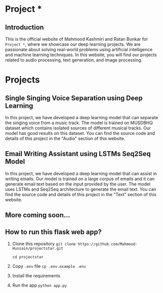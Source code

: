 # Project *

## Introduction
This is the official website of Mahmood Kashmiri and Ratan Bunkar for `Project *`, where we showcase our deep learning projects. We are passionate about solving real-world problems using artificial intelligence and machine learning techniques. In this website, you will find our projects related to audio processing, text generation, and image processing.

# Projects
## Single Singing Voice Separation using Deep Learning
In this project, we have developed a deep learning model that can separate the singing voice from a music track. The model is trained on MUSDBHQ dataset which contains isolated sources of different musical tracks. Our model has good results on this dataset. You can find the source code and details of this project in the "Audio" section of this website.

## Email Writing Assistant using LSTMs Seq2Seq Model
In this project, we have developed a deep learning model that can assist in writing emails. Our model is trained on a large corpus of emails and it can generate email text based on the input provided by the user. The model uses LSTMs and Seq2Seq architecture to generate the email text. You can find the source code and details of this project in the "Text" section of this website.

## More coming soon...


How to run this flask web app?
-------------------------------

1. Clone this repository
   `git clone https://github.com/Mahmood-Hussain/projectstar.git`

   `cd projectstar`
2. Copy `.env` file
   `cp .env.example .env`
2. Install the requirements
3. Run the app
   `python app.py`